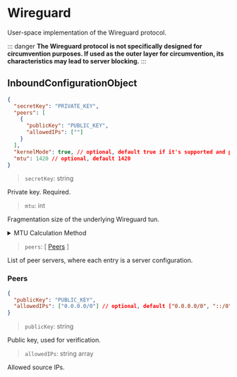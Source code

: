 # Wireguard

User-space implementation of the Wireguard protocol.

::: danger **The Wireguard protocol is not specifically designed for
circumvention purposes. If used as the outer layer for circumvention, its
characteristics may lead to server blocking.** :::

## InboundConfigurationObject

```json
{
  "secretKey": "PRIVATE_KEY",
  "peers": [
    {
      "publicKey": "PUBLIC_KEY",
      "allowedIPs": [""]
    }
  ],
  "kernelMode": true, // optional, default true if it's supported and permission is sufficient
  "mtu": 1420 // optional, default 1420
}
```

> `secretKey`: string

Private key. Required.

> `mtu`: int

Fragmentation size of the underlying Wireguard tun.

<details>
<summary>MTU Calculation Method</summary>

The structure of a Wireguard packet is as follows:

```
- 20-byte IPv4 header or 40 byte IPv6 header
- 8-byte UDP header
- 4-byte type
- 4-byte key index
- 8-byte nonce
- N-byte encrypted data
- 16-byte authentication tag
```

`N-byte encrypted data` is the MTU value we need. Depending on whether the
endpoint is IPv4 or IPv6, the specific values can be 1440 (IPv4) or 1420 (IPv6).
If in a special environment, subtract additional bytes accordingly (e.g.,
subtract 8 more bytes for PPPoE over home broadband).

</details>

> `peers`: \[ [Peers](#peers) \]

List of peer servers, where each entry is a server configuration.

### Peers

```json
{
  "publicKey": "PUBLIC_KEY",
  "allowedIPs": ["0.0.0.0/0"] // optional, default ["0.0.0.0/0", "::/0"]
}
```

> `publicKey`: string

Public key, used for verification.

> `allowedIPs`: string array

Allowed source IPs.
